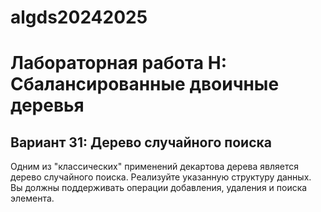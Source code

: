 # algds20242025
# Лабораторная работа H: Сбалансированные двоичные деревья
## Вариант 31: Дерево случайного поиска
Одним из "классических" применений декартова дерева является дерево случайного поиска. Реализуйте
указанную структуру данных. Вы должны поддерживать операции добавления, удаления и поиска
элемента.
